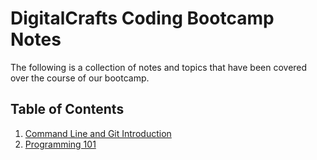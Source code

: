 # DigitalCrafts Coding Bootcamp Notes
The following is a collection of notes and topics that have been covered over the course of our bootcamp.

## Table of Contents
1. [Command Line and Git Introduction](https://github.com/afmeleah/DigitalCrafts-Classes/tree/master/command_line_organization)
2. [Programming 101](https://github.com/afmeleah/DigitalCrafts-Classes/tree/master/programming-101)